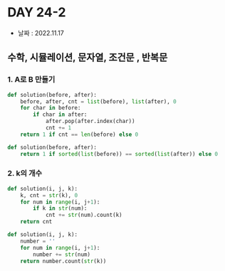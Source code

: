 # DAY 24-2

- 날짜 : 2022.11.17



## 수학, 시뮬레이션, 문자열, 조건문 , 반복문

### 1. A로 B 만들기

```python
def solution(before, after):
    before, after, cnt = list(before), list(after), 0
    for char in before:
        if char in after:
            after.pop(after.index(char))
            cnt += 1
    return 1 if cnt == len(before) else 0
```

```python
def solution(before, after):
    return 1 if sorted(list(before)) == sorted(list(after)) else 0
```



### 2. k의 개수

```python
def solution(i, j, k):
    k, cnt = str(k), 0
    for num in range(i, j+1):
        if k in str(num):
            cnt += str(num).count(k)
    return cnt
```

```python
def solution(i, j, k):
    number = ''
    for num in range(i, j+1):
        number += str(num)
    return number.count(str(k))
```

